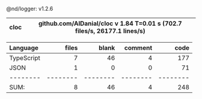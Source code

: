 @nd/logger: v1.2.6

cloc|github.com/AlDanial/cloc v 1.84  T=0.01 s (702.7 files/s, 26177.1 lines/s)
--- | ---

Language|files|blank|comment|code
:-------|-------:|-------:|-------:|-------:
TypeScript|7|46|4|177
JSON|1|0|0|71
--------|--------|--------|--------|--------
SUM:|8|46|4|248
